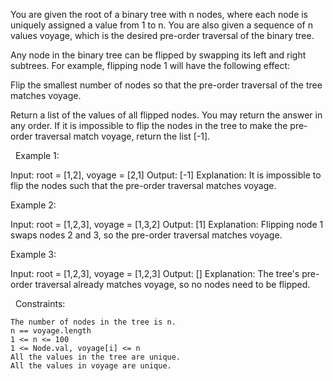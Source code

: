 You are given the root of a binary tree with n nodes, where each node is uniquely assigned a value from 1 to n. You are also given a sequence of n values voyage, which is the desired pre-order traversal of the binary tree.

Any node in the binary tree can be flipped by swapping its left and right subtrees. For example, flipping node 1 will have the following effect:

Flip the smallest number of nodes so that the pre-order traversal of the tree matches voyage.

Return a list of the values of all flipped nodes. You may return the answer in any order. If it is impossible to flip the nodes in the tree to make the pre-order traversal match voyage, return the list [-1].

 
Example 1:

Input: root = [1,2], voyage = [2,1]
Output: [-1]
Explanation: It is impossible to flip the nodes such that the pre-order traversal matches voyage.


Example 2:

Input: root = [1,2,3], voyage = [1,3,2]
Output: [1]
Explanation: Flipping node 1 swaps nodes 2 and 3, so the pre-order traversal matches voyage.

Example 3:

Input: root = [1,2,3], voyage = [1,2,3]
Output: []
Explanation: The tree's pre-order traversal already matches voyage, so no nodes need to be flipped.


 
Constraints:


	The number of nodes in the tree is n.
	n == voyage.length
	1 <= n <= 100
	1 <= Node.val, voyage[i] <= n
	All the values in the tree are unique.
	All the values in voyage are unique.

